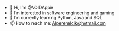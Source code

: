 - 👋 Hi, I’m @VOIDAppie
- 👀 I’m interested in software engineering and gaming
- 🌱 I’m currently learning Python, Java and SQL
- 📫 How to reach me: Alperenelcik@hotmail.com